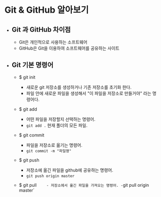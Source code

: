 # Git & GitHub 알아보기

- ## Git 과 GitHub 차이점
  - Git은 개인적으로 사용하는 소프트웨어
  - GitHub은 Git을 이용하여 소프트웨어를 공유하는 사이트
- ## Git 기본 명령어

  - $ git init

    - 새로운 git 저장소를 생성하거나 기존 저장소를 초기화 한다.
    - 파일 안에 새로운 파일을 생성해서 "이 파일을 저장소로 만들거야" 라는 명령어다.

  - $ git add

    - 어떤 파일을 저장할지 선택하는 명령어.
    - `git add .` 현재 폴더의 모든 파일.

  - $ git commit

    - 파일을 저장소로 옮기는 명령어.
    - `git commit -m "파일명"`

  - $ git push

    - 저장소에 옮긴 파일을 github에 공유하는 명령어.
    - `git push origin master`

  - $ git pull
    `    - 저장소에서 옮긴 파일을 가져오는 명령어.
    -`git pull origin master`
